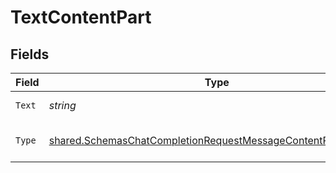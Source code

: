 # TextContentPart


## Fields

| Field                                                                                                                                          | Type                                                                                                                                           | Required                                                                                                                                       | Description                                                                                                                                    |
| ---------------------------------------------------------------------------------------------------------------------------------------------- | ---------------------------------------------------------------------------------------------------------------------------------------------- | ---------------------------------------------------------------------------------------------------------------------------------------------- | ---------------------------------------------------------------------------------------------------------------------------------------------- |
| `Text`                                                                                                                                         | *string*                                                                                                                                       | :heavy_check_mark:                                                                                                                             | The text content.                                                                                                                              |
| `Type`                                                                                                                                         | [shared.SchemasChatCompletionRequestMessageContentPartTextType](../../models/shared/schemaschatcompletionrequestmessagecontentparttexttype.md) | :heavy_check_mark:                                                                                                                             | The type of the content part.                                                                                                                  |